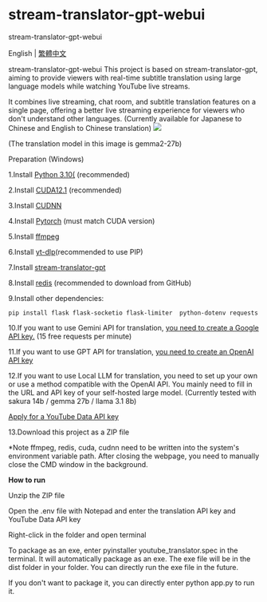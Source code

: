 # **stream-translator-gpt-webui**
stream-translator-gpt-webui 

English | [繁體中文](https://github.com/SakurajimaMai-1202/stream-translator-gpt-webui/blob/main/README_zh_tw.md) 

stream-translator-gpt-webui
This project is based on stream-translator-gpt, aiming to provide viewers with real-time subtitle translation using large language models while watching YouTube live streams.

It combines live streaming, chat room, and subtitle translation features on a single page, offering a better live streaming experience for viewers who don't understand other languages. (Currently available for Japanese to Chinese and English to Chinese translation)
![](https://cdn.discordapp.com/attachments/1102904709532098610/1268862352925921384/Clip_2024-08-02_17-24-40.png?ex=66adf7a7&is=66aca627&hm=a7b139f731f73aa51307dc2af91bbd1e9a2b6976e5f33be6c0b4203b734d3dff&)

(The translation model in this image is gemma2-27b)

Preparation (Windows)

1.Install [Python 3.10(](https://www.python.org/downloads/release/python-3100/) (recommended)

2.Install [CUDA12.1](https://developer.nvidia.com/cuda-12-1-0-download-archive) (recommended)

3.Install [CUDNN](https://developer.nvidia.com/rdp/cudnn-archive)

4.Install [Pytorch](https://pytorch.org/get-started/locally/) (must match CUDA version)

5.Install [ffmpeg](https://ffmpeg.org/download.html)

6.Install [yt-dlp](https://github.com/yt-dlp/yt-dlp)(recommended to use PIP)

7.Install [stream-translator-gpt](https://github.com/ionic-bond/stream-translator-gpt)

8.Install [redis](https://github.com/tporadowski/redis/releases) (recommended to download from GitHub)

9.Install other dependencies:

    pip install flask flask-socketio flask-limiter  python-dotenv requests

10.If you want to use Gemini API for translation, [you need to create a Google API key.](https://aistudio.google.com/app/apikey) (15 free requests per minute)

11.If you want to use GPT API for translation, [you need to create an OpenAI API key](https://platform.openai.com/api-keys)

12.If you want to use Local LLM for translation, you need to set up your own or use a method compatible with the OpenAI API. You mainly need to fill in the URL and API key of your self-hosted large model. (Currently tested with sakura 14b / gemma 27b / llama 3.1 8b)

[Apply for a YouTube Data API key](https://gg90052.github.io/blog/yt_api_key/)

13.Download this project as a ZIP file

*Note
ffmpeg, redis, cuda, cudnn need to be written into the system's environment variable path.
After closing the webpage, you need to manually close the CMD window in the background.

**How to run**

Unzip the ZIP file

Open the .env file with Notepad and enter the translation API key and YouTube Data API key

Right-click in the folder and open terminal

To package as an exe, enter pyinstaller youtube_translator.spec in the terminal. It will automatically package as an exe. The exe file will be in the dist folder in your folder. You can directly run the exe file in the future.

If you don't want to package it, you can directly enter python app.py to run it.
